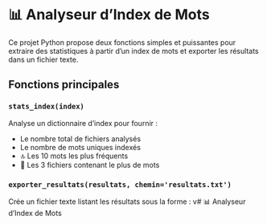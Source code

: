 # 📊 Analyseur d’Index de Mots

Ce projet Python propose deux fonctions simples et puissantes pour extraire des statistiques à partir d’un index de mots et exporter les résultats dans un fichier texte.

##  Fonctions principales

### `stats_index(index)`
Analyse un dictionnaire d’index pour fournir :
- Le nombre total de fichiers analysés
- Le nombre de mots uniques indexés
- 🔝 Les 10 mots les plus fréquents
- 📁 Les 3 fichiers contenant le plus de mots

### `exporter_resultats(resultats, chemin='resultats.txt')`
Crée un fichier texte listant les résultats sous la forme :
v# 📊 Analyseur d’Index de Mots

